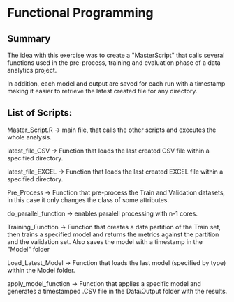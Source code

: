 # Functional Programming

##

## Summary
The idea with this exercise was to create a "MasterScript" that calls several functions used in the pre-process, training and evaluation phase of a data analytics project.

In addition, each model and output are saved for each run with a timestamp making it easier to retrieve the latest created file for any directory.
##

##

## List of Scripts:

Master_Script.R  -> main file, that calls the other scripts and executes the whole analysis.

latest_file_CSV -> Function that loads the last created CSV file within a specified directory.

latest_file_EXCEL -> Function that loads the last created EXCEL file within a specified directory.

Pre_Process -> Function that pre-process the Train and Validation datasets, in this case it only changes the class of some attributes.

do_parallel_function -> enables paralell processing with n-1 cores.

Training_Function -> Function that creates a data partition of the Train set, then trains a specified model and returns the metrics against the partition and the validation set. Also saves the model with a timestamp in the "Model" folder

Load_Latest_Model -> Function that loads the last model (specified by type) within the Model folder.

apply_model_function -> Function that applies a specific model and generates a timestamped .CSV file in the Data\Output folder with the results.

##